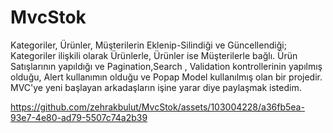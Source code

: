 # MvcStok

Kategoriler, Ürünler, Müşterilerin Eklenip-Silindiği ve Güncellendiği; Kategoriler ilişkili olarak Ürünlerle, Ürünler ise Müşterilerle bağlı. Ürün Satışlarının yapıldığı ve Pagination,Search , Validation kontrollerinin yapılmış olduğu, Alert kullanımın olduğu ve Popap Model kullanılmış olan bir projedir.
MVC'ye yeni başlayan arkadaşların işine yarar diye paylaşmak istedim.


https://github.com/zehrakbulut/MvcStok/assets/103004228/a36fb5ea-93e7-4e80-ad79-5507c74a2b39


